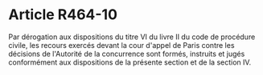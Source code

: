 # Article R464-10

<p>Par dérogation aux dispositions du titre VI du livre II du code de procédure civile, les recours exercés devant la cour d'appel de Paris contre les décisions de l'Autorité de la concurrence sont formés, instruits et jugés conformément aux dispositions de la présente section et de la section IV.</p>